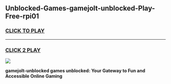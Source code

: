 
## Unblocked-Games-gamejolt-unblocked-Play-Free-rpi01
<h3>
<a href="https://premium76.site?title=gamejolt-unblocked&ref=23A">CLICK TO PLAY</a></h3>
<hr>

<h3>
<a href="https://premium76.site?title=gamejolt-unblocked&ref=23A">CLICK 2 PLAY</a>
  
</h3>

<a href="https://premium76.site?title=gamejolt-unblocked&ref=23A"><img src="https://clearcache.store/games.png"></a>


**gamejolt-unblocked games unblocked: Your Gateway to Fun and Accessible Online Gaming**

